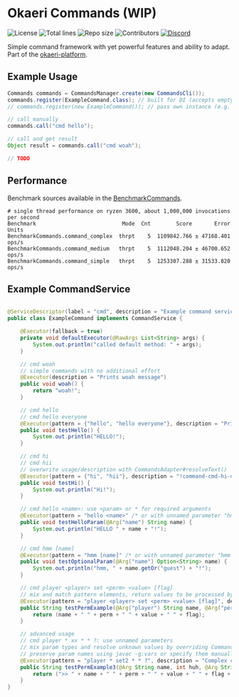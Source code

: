 # Okaeri Commands (WIP)

![License](https://img.shields.io/github/license/OkaeriPoland/okaeri-commands)
![Total lines](https://img.shields.io/tokei/lines/github/OkaeriPoland/okaeri-commands)
![Repo size](https://img.shields.io/github/repo-size/OkaeriPoland/okaeri-commands)
![Contributors](https://img.shields.io/github/contributors/OkaeriPoland/okaeri-commands)
[![Discord](https://img.shields.io/discord/589089838200913930)](https://discord.gg/hASN5eX)

Simple command framework with yet powerful features and ability to adapt. Part of the [okaeri-platform](https://github.com/OkaeriPoland/okaeri-platform).

## Example Usage

```java
Commands commands = CommandsManager.create(new CommandsCli());
commands.register(ExampleCommand.class); // built for DI (accepts empty constructor by default)
// commands.register(new ExampleCommand()); // pass own instance (e.g. with custom constructor parameters)

// call manually
commands.call("cmd hello");

// call and get result
Object result = commands.call("cmd woah");

// TODO
```

## Performance

Benchmark sources available in the [BenchmarkCommands](https://github.com/OkaeriPoland/okaeri-commands/blob/master/core-test/src/main/java/eu/okaeri/commandstest/BenchmarkCommands.java).

```console
# single thread performance on ryzen 3600, about 1,000,000 invocations per second
Benchmark                           Mode  Cnt        Score       Error  Units
BenchmarkCommands.command_complex  thrpt    5  1109842.766 ± 47168.401  ops/s
BenchmarkCommands.command_medium   thrpt    5  1112048.204 ± 46700.652  ops/s
BenchmarkCommands.command_simple   thrpt    5  1253307.288 ± 31533.820  ops/s
```

## Example CommandService

```java

@ServiceDescriptor(label = "cmd", description = "Example command service")
public class ExampleCommand implements CommandService {

    @Executor(fallback = true)
    private void defaultExecutor(@RawArgs List<String> args) {
        System.out.println("called default method: " + args);
    }

    // cmd woah
    // simple commands with no additional effort
    @Executor(description = "Prints woah message")
    public void woah() {
        return "woah!";
    }

    // cmd hello
    // cmd hello everyone
    @Executor(pattern = {"hello", "hello everyone"}, description = "Prints hello message")
    public void testHello() {
        System.out.println("HELLO!");
    }

    // cmd hi
    // cmd hii
    // overwrite usage/description with CommandsAdapter#resolveText()
    @Executor(pattern = {"hi", "hii"}, description = "!command-cmd-hi-description", usage = "!command-cmd-hi-usage")
    public void testHi() {
        System.out.println("Hi!");
    }

    // cmd hello <name>: use <param> or * for required arguments
    @Executor(pattern = "hello <name>" /* or with unnamed parameter "hmm *" */, description = "Prints hello message with name")
    public void testHelloParam(@Arg("name") String name) {
        System.out.println("HELLO " + name + "!");
    }

    // cmd hmm [name]
    @Executor(pattern = "hmm [name]" /* or with unnamed parameter "hmm ?" */, description = "Prints hmm message with optional name")
    public void testOptionalParam(@Arg("name") Option<String> name) {
        System.out.println("hmm, " + name.getOr("guest") + "!");
    }

    // cmd player <player> set <perm> <value> [flag]
    // mix and match pattern elements, return values to be processed by adapter
    @Executor(pattern = "player <player> set <perm> <value> [flag]", description = "Complex command test")
    public String testPermExample(@Arg("player") String name, @Arg("perm") String perm, @Arg("value") String value, @Arg("flag") Option<String> flag) {
        return (name + " " + perm + " " + value + " " + flag);
    }

    // advanced usage
    // cmd player * xx * * ?: use unnamed parameters
    // mix param types and resolve unknown values by overriding CommandsAdapter#resolveMissingArgument (e.g. DI)
    // preserve param names using javac -g:vars or specify them manually @Arg("name")
    @Executor(pattern = "player * set2 * * ?", description = "Complex command test")
    public String testPermExample3(@Arg String name, int huh, @Arg String perm, @RawArgs String[] args, @Arg String value, String randomElement, @Arg Option<String> flag) {
        return (">> " + name + " " + perm + " " + value + " " + flag + "\n" + Arrays.toString(args));
    }
}
```
